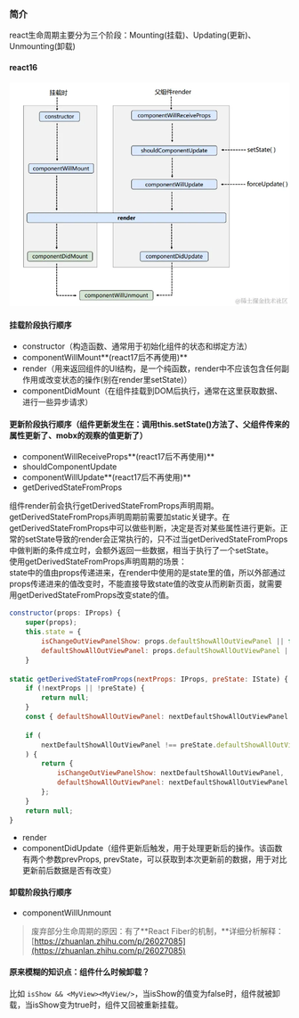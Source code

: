 ### 简介
react生命周期主要分为三个阶段：Mounting(挂载)、Updating(更新)、Unmounting(卸载)
#### react16
![image.png](../../images/1dcdc0185ac720fe4c9c89c55a217618.png)
#### 挂载阶段执行顺序

- constructor（构造函数、通常用于初始化组件的状态和绑定方法）
- componentWillMount**(react17后不再使用)**
- render（用来返回组件的UI结构，是一个纯函数，render中不应该包含任何副作用或改变状态的操作(别在render里setState)）
- componentDidMount（在组件挂载到DOM后执行，通常在这里获取数据、进行一些异步请求）
#### 更新阶段执行顺序（组件更新发生在：调用this.setState()方法了、父组件传来的属性更新了、mobx的观察的值更新了）

- componentWillReceiveProps**(react17后不再使用)**
- shouldComponentUpdate
- componentWillUpdate**(react17后不再使用)**
- getDerivedStateFromProps

组件render前会执行getDerivedStateFromProps声明周期。getDerivedStateFromProps声明周期前需要加static关键字。在getDerivedStateFromProps中可以做些判断，决定是否对某些属性进行更新。正常的setState导致的render会正常执行的，只不过当getDerivedStateFromProps中做判断的条件成立时，会额外返回一些数据，相当于执行了一个setState。<br />使用getDerivedStateFromProps声明周期的场景：<br />state中的值由props传递进来，在render中使用的是state里的值，所以外部通过props传递进来的值改变时，不能直接导致state值的改变从而刷新页面，就需要用getDerivedStateFromProps改变state的值。
```javascript
constructor(props: IProps) {
    super(props);
    this.state = {
        isChangeOutViewPanelShow: props.defaultShowAllOutViewPanel || false,
        defaultShowAllOutViewPanel: props.defaultShowAllOutViewPanel || false,
    }
  
static getDerivedStateFromProps(nextProps: IProps, preState: IState) {        
    if (!nextProps || !preState) {
        return null;
    }
    const { defaultShowAllOutViewPanel: nextDefaultShowAllOutViewPanel = false } = nextProps;
    
    if (
        nextDefaultShowAllOutViewPanel !== preState.defaultShowAllOutViewPanel 
    ) {            
        return {
            isChangeOutViewPanelShow: nextDefaultShowAllOutViewPanel,
            defaultShowAllOutViewPanel: nextDefaultShowAllOutViewPanel
        };
    }
    return null;
}
```

- render
- componentDidUpdate（组件更新后触发，用于处理更新后的操作。该函数有两个参数prevProps, prevState，可以获取到本次更新前的数据，用于对比更新前后数据是否有改变）
#### 卸载阶段执行顺序

- componentWillUnmount

> 废弃部分生命周期的原因：有了**React Fiber的机制，**详细分析解释：[https://zhuanlan.zhihu.com/p/26027085](https://zhuanlan.zhihu.com/p/26027085)


#### 原来模糊的知识点：组件什么时候卸载？
比如 `isShow && <MyView><MyView/>`，当isShow的值变为false时，组件就被卸载，当isShow变为true时，组件又回被重新挂载。
